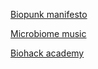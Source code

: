 [Biopunk manifesto](https://maradydd.livejournal.com/496085.html)

[Microbiome music](https://labiotech.eu/microbiome-music-mycophone)

[Biohack academy](https://vimeo.com/201878928)
